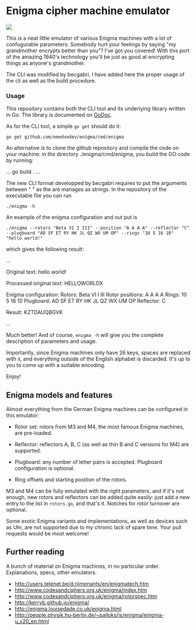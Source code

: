 # Enigma cipher machine emulator

![](https://www.dropbox.com/s/5wb3u29ybxrzphl/Screenshot%202016-11-25%2015.34.47.png?dl=1)

This is a neat little emulator of various Enigma machines with a lot of
confugurable parameters. Somebody hurt your feelings by saying "my grandmother
encrypts better than you"? I've got you covered! With this port of the amazing
1940's technology you'll be just as good at encrypting things as anyone's
grandmother.

The CLI was modified by becgabri, I have added here the proper usage of the cli as well as the build procedure.

### Usage

This repository contains both the CLI tool and its underlying library written in Go.
The library is documented on [GoDoc](https://godoc.org/github.com/emedvedev/enigma).

As for the CLI tool, a simple `go get` should do it:

```
go get github.com/emedvedev/enigma/cmd/enigma
```
An alternative is to clone the github repository and compile the code on your machine:
in the directory ./enigma/cmd/enigma, you build the GO code by running:

...
go build .
...

The new CLI format developped by becgabri requires to put the arguments between  " " as the are manages as strings.
In the repository of the executable file you can run
```
./enigma -h
```
An example of the enigma configuration and out put is 

```
./enigma --rotors "Beta VI I III" --position "A A A A" --reflector "C" --plugboard "AD SF ET RY HK JL QZ WX UM OP" --rings "10 5 16 10" "hello world!"

```

which gives the following result:

...

Original text:
  hello world!

Processed original text:
  HELLOWORLDX

Enigma configuration:
  Rotors: Beta VI I III
  Rotor positions: A A A A
  Rings: 10 5 16 10
  Plugboard: AD SF ET RY HK JL QZ WX UM OP
  Reflector: C

Result:
  KZTDAUQBGVK
  
...

Much better! And of course, `enigma -h` will give you the complete description of
parameters and usage.

Importantly, since Enigma machines only have 26 keys, spaces are replaced with `X`,
and everything outside of the English alphabet is discarded. It's up to you to
come up with a suitable encoding.

Enjoy!

## Enigma models and features

Almost everything from the German Enigma machines can be configured in this
emulator:

* Rotor set: rotors from M3 and M4, the most famous Enigma machines, are
  pre-loaded.

* Reflector: reflectors A, B, C (as well as thin B and C versions for M4) are
  supported.

* Plugboard: any number of letter pairs is accepted. Plugboard configuration
  is optional.

* Ring offsets and starting position of the rotors.

M3 and M4 can be fully emulated with the right parameters, and if it's
not enough, new rotors and reflectors can be added quite easily: just
add a new entry to the list in `rotors.go`, and that's it. Notches for
rotor turnover are optional.

Some exotic Enigma variants and implementations, as well
as devices such as Uhr, are not supported due to my chronic lack of
spare time. Your pull requests would be most welcome!

## Further reading

A bunch of material on Enigma machines, in no particular order. Explanations, specs,
other emulators.

- http://users.telenet.be/d.rijmenants/en/enigmatech.htm
- http://www.codesandciphers.org.uk/enigma/index.htm
- http://www.codesandciphers.org.uk/enigma/rotorspec.htm
- http://kerryb.github.io/enigma/
- http://enigma.louisedade.co.uk/enigma.html
- http://people.physik.hu-berlin.de/~palloks/js/enigma/enigma-u_v20_en.html
